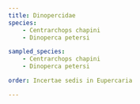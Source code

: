 ```yaml
---
title: Dinopercidae
species:
    - Centrarchops chapini
    - Dinoperca petersi

sampled_species:
    - Centrarchops chapini
    - Dinoperca petersi

order: Incertae sedis in Eupercaria

---
```

